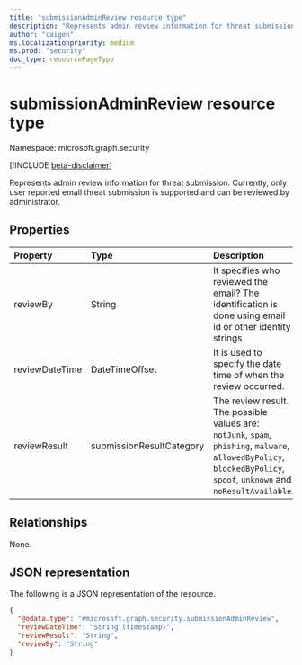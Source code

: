 ```yaml
---
title: "submissionAdminReview resource type"
description: "Represents admin review information for threat submission"
author: "caigen"
ms.localizationpriority: medium
ms.prod: "security"
doc_type: resourcePageType
---
```


# submissionAdminReview resource type

Namespace: microsoft.graph.security

[!INCLUDE [beta-disclaimer](../../includes/beta-disclaimer.md)]

Represents admin review information for threat submission. Currently, only user reported email threat submission is supported and can be reviewed by administrator.

## Properties
| Property       | Type                     | Description                                  |
|:---------------|:-------------------------|:---------------------------------------------|
| reviewBy       | String                   | It specifies who reviewed the email? The identification is done using email id or other identity strings|
| reviewDateTime | DateTimeOffset           | It is used to specify the date time of when the review occurred.|
| reviewResult   | submissionResultCategory | The review result. The possible values are: `notJunk`, `spam`, `phishing`, `malware`, `allowedByPolicy`, `blockedByPolicy`, `spoof`, `unknown` and `noResultAvailable`.  |

## Relationships
None.

## JSON representation
The following is a JSON representation of the resource.
<!-- {
  "blockType": "resource",
  "@odata.type": "microsoft.graph.security.submissionAdminReview"
}
-->
``` json
{
  "@odata.type": "#microsoft.graph.security.submissionAdminReview",
  "reviewDateTime": "String (timestamp)",
  "reviewResult": "String",
  "reviewBy": "String"
}
```

